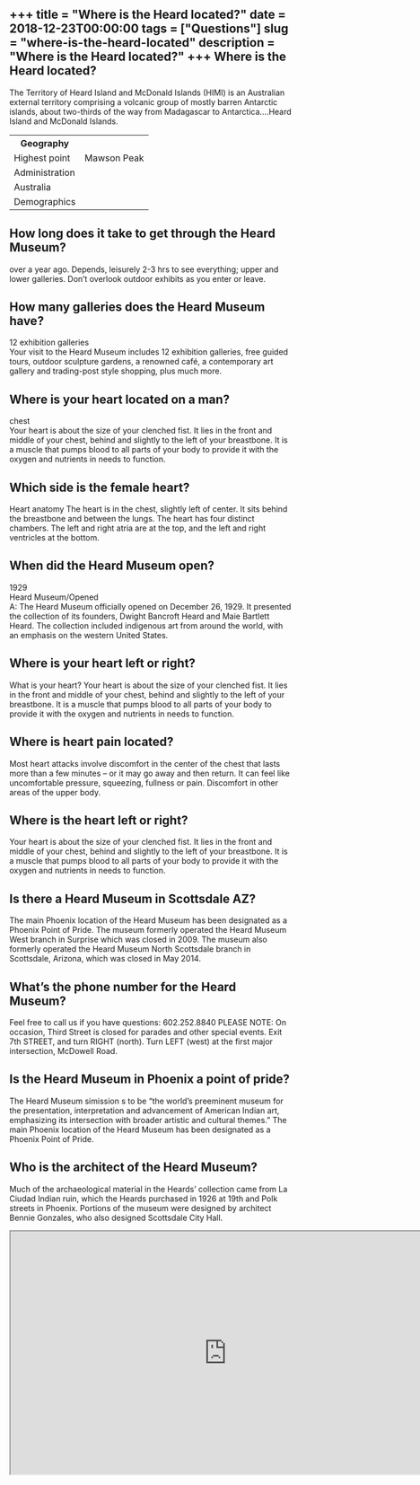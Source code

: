 +++
title = "Where is the Heard located?"
date = 2018-12-23T00:00:00
tags = ["Questions"]
slug = "where-is-the-heard-located"
description = "Where is the Heard located?"
+++
Where is the Heard located?
---------------------------

The Territory of Heard Island and McDonald Islands (HIMI) is an Australian external territory comprising a volcanic group of mostly barren Antarctic islands, about two-thirds of the way from Madagascar to Antarctica….Heard Island and McDonald Islands.

<table><tr><th>Geography</th></tr><tr><td>Highest point</td><td>Mawson Peak</td></tr><tr><td>Administration</td></tr><tr><td>Australia</td></tr><tr><td>Demographics</td></tr></table>

How long does it take to get through the Heard Museum?
------------------------------------------------------

over a year ago. Depends, leisurely 2-3 hrs to see everything; upper and lower galleries. Don’t overlook outdoor exhibits as you enter or leave.

How many galleries does the Heard Museum have?
----------------------------------------------

12 exhibition galleries  
Your visit to the Heard Museum includes 12 exhibition galleries, free guided tours, outdoor sculpture gardens, a renowned café, a contemporary art gallery and trading-post style shopping, plus much more.

Where is your heart located on a man?
-------------------------------------

chest  
Your heart is about the size of your clenched fist. It lies in the front and middle of your chest, behind and slightly to the left of your breastbone. It is a muscle that pumps blood to all parts of your body to provide it with the oxygen and nutrients in needs to function.

Which side is the female heart?
-------------------------------

Heart anatomy The heart is in the chest, slightly left of center. It sits behind the breastbone and between the lungs. The heart has four distinct chambers. The left and right atria are at the top, and the left and right ventricles at the bottom.

When did the Heard Museum open?
-------------------------------

1929  
Heard Museum/Opened  
A: The Heard Museum officially opened on December 26, 1929. It presented the collection of its founders, Dwight Bancroft Heard and Maie Bartlett Heard. The collection included indigenous art from around the world, with an emphasis on the western United States.

Where is your heart left or right?
----------------------------------

What is your heart? Your heart is about the size of your clenched fist. It lies in the front and middle of your chest, behind and slightly to the left of your breastbone. It is a muscle that pumps blood to all parts of your body to provide it with the oxygen and nutrients in needs to function.

Where is heart pain located?
----------------------------

Most heart attacks involve discomfort in the center of the chest that lasts more than a few minutes – or it may go away and then return. It can feel like uncomfortable pressure, squeezing, fullness or pain. Discomfort in other areas of the upper body.

Where is the heart left or right?
---------------------------------

Your heart is about the size of your clenched fist. It lies in the front and middle of your chest, behind and slightly to the left of your breastbone. It is a muscle that pumps blood to all parts of your body to provide it with the oxygen and nutrients in needs to function.

Is there a Heard Museum in Scottsdale AZ?
-----------------------------------------

The main Phoenix location of the Heard Museum has been designated as a Phoenix Point of Pride. The museum formerly operated the Heard Museum West branch in Surprise which was closed in 2009. The museum also formerly operated the Heard Museum North Scottsdale branch in Scottsdale, Arizona, which was closed in May 2014.

What’s the phone number for the Heard Museum?
---------------------------------------------

Feel free to call us if you have questions: 602.252.8840 PLEASE NOTE: On occasion, Third Street is closed for parades and other special events. Exit 7th STREET, and turn RIGHT (north). Turn LEFT (west) at the first major intersection, McDowell Road.

Is the Heard Museum in Phoenix a point of pride?
------------------------------------------------

The Heard Museum simission s to be “the world’s preeminent museum for the presentation, interpretation and advancement of American Indian art, emphasizing its intersection with broader artistic and cultural themes.” The main Phoenix location of the Heard Museum has been designated as a Phoenix Point of Pride.

Who is the architect of the Heard Museum?
-----------------------------------------

Much of the archaeological material in the Heards’ collection came from La Ciudad Indian ruin, which the Heards purchased in 1926 at 19th and Polk streets in Phoenix. Portions of the museum were designed by architect Bennie Gonzales, who also designed Scottsdale City Hall.

<iframe allow="accelerometer; autoplay; clipboard-write; encrypted-media; gyroscope; picture-in-picture" allowfullscreen="" class="__youtube_prefs__  epyt-is-override  no-lazyload" data-no-lazy="1" data-origheight="433" data-origwidth="770" data-skipgform_ajax_framebjll="" height="433" id="_ytid_38590" loading="lazy" src="https://www.youtube.com/embed/lHRbVjyezvU?enablejsapi=1&autoplay=0&cc_load_policy=0&cc_lang_pref=&iv_load_policy=1&loop=0&modestbranding=0&rel=1&fs=1&playsinline=0&autohide=2&theme=dark&color=red&controls=1&" title="YouTube player" width="770"></iframe>